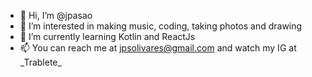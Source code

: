- 👋 Hi, I’m @jpasao
- 👀 I’m interested in making music, coding, taking photos and drawing
- 🌱 I’m currently learning Kotlin and ReactJs
- 📫 You can reach me at jpsolivares@gmail.com and watch my IG at \_Trablete\_


